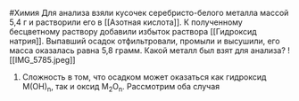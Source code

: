 #Химия 
Для анализа взяли кусочек серебристо-белого металла массой 5,4 г и растворили его в [[Азотная кислота]]. К полученному бесцветному раствору добавили избыток раствора [[Гидроксид натрия]]. Выпавший осадок отфильтровали, промыли и высушили, его масса оказалась равна 5,8 грамм. Какой металл был взят для анализа? 
![[IMG_5785.jpeg]]
1. Сложность в том, что осадком может оказаться как гидроксид M(OH)<sub>n</sub>, так и оксид M<sub>2</sub>O<sub>n</sub>. Рассмотрим оба случая